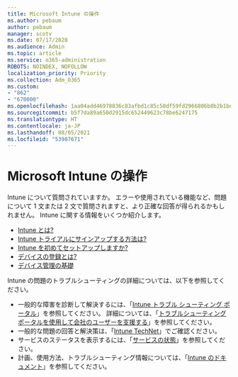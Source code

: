 ```yaml
---
title: Microsoft Intune の操作
ms.author: pebaum
author: pebaum
manager: scotv
ms.date: 07/17/2020
ms.audience: Admin
ms.topic: article
ms.service: o365-administration
ROBOTS: NOINDEX, NOFOLLOW
localization_priority: Priority
ms.collection: Adm_O365
ms.custom:
- "862"
- "670000"
ms.openlocfilehash: 1aa04add46978836c83afbd1c85c58df59fd2966806b0b2b1be5bd8cb5774d47
ms.sourcegitcommit: b5f7da89a650d2915dc652449623c78be6247175
ms.translationtype: HT
ms.contentlocale: ja-JP
ms.lasthandoff: 08/05/2021
ms.locfileid: "53907671"
---
```

# <a name="working-with-microsoft-intune"></a>Microsoft Intune の操作

Intune について質問されていますか。 エラーや使用されている機能など、問題について 1 文または 2 文で質問されますと、より正確な回答が得られるかもしれません。 Intune に関する情報をいくつか紹介します。

- [Intune とは?](https://docs.microsoft.com/intune/what-is-intune)
- [Intune トライアルにサインアップする方法は?](https://docs.microsoft.com/intune/free-trial-sign-up)
- [Intune を初めてセットアップしますか?](https://docs.microsoft.com/intune/setup-steps)
- [デバイスの登録とは?](https://docs.microsoft.com/intune/device-enrollment)
- [デバイス管理の基礎](https://docs.microsoft.com/mem/intune/fundamentals/)

Intune の問題のトラブルシューティングの詳細については、以下を参照してください。

- 一般的な障害を診断して解決するには、「[Intune トラブル シューティング ポータル](https://aka.ms/intunetroubleshooting)」を参照してください。 詳細については、「[トラブルシューティングポータルを使用して会社のユーザーを支援する](https://docs.microsoft.com/intune/help-desk-operators)」を参照してください。
- 一般的な問題の回答と解決策は、「[Intune TechNet](https://aka.ms/intuneforums)」でご確認ください。
- サービスのステータスを表示するには、「[サービスの状態](https://portal.office.com/AdminPortal/Home#/servicehealth)」を参照してください。
- 計画、使用方法、トラブルシューティング情報については、「[Intune のドキュメント](https://docs.microsoft.com/intune/)」を参照してください。
